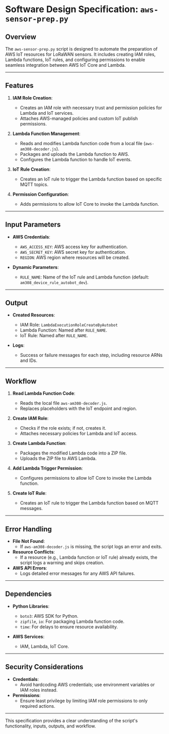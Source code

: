 # Software Design Specification: `aws-sensor-prep.py`

## Overview
The `aws-sensor-prep.py` script is designed to automate the preparation of AWS IoT resources for LoRaWAN sensors. It includes creating IAM roles, Lambda functions, IoT rules, and configuring permissions to enable seamless integration between AWS IoT Core and Lambda.

---

## Features
1. **IAM Role Creation**:
   - Creates an IAM role with necessary trust and permission policies for Lambda and IoT services.
   - Attaches AWS-managed policies and custom IoT publish permissions.

2. **Lambda Function Management**:
   - Reads and modifies Lambda function code from a local file (`aws-am308-decoder.js`).
   - Packages and uploads the Lambda function to AWS.
   - Configures the Lambda function to handle IoT events.

3. **IoT Rule Creation**:
   - Creates an IoT rule to trigger the Lambda function based on specific MQTT topics.

4. **Permission Configuration**:
   - Adds permissions to allow IoT Core to invoke the Lambda function.

---

## Input Parameters
- **AWS Credentials**:
  - `AWS_ACCESS_KEY`: AWS access key for authentication.
  - `AWS_SECRET_KEY`: AWS secret key for authentication.
  - `REGION`: AWS region where resources will be created.

- **Dynamic Parameters**:
  - `RULE_NAME`: Name of the IoT rule and Lambda function (default: `am308_device_rule_autobot_dev`).

---

## Output
- **Created Resources**:
  - IAM Role: `LambdaExecutionRoleCreateByAutobot`
  - Lambda Function: Named after `RULE_NAME`.
  - IoT Rule: Named after `RULE_NAME`.

- **Logs**:
  - Success or failure messages for each step, including resource ARNs and IDs.

---

## Workflow
1. **Read Lambda Function Code**:
   - Reads the local file `aws-am308-decoder.js`.
   - Replaces placeholders with the IoT endpoint and region.

2. **Create IAM Role**:
   - Checks if the role exists; if not, creates it.
   - Attaches necessary policies for Lambda and IoT access.

3. **Create Lambda Function**:
   - Packages the modified Lambda code into a ZIP file.
   - Uploads the ZIP file to AWS Lambda.

4. **Add Lambda Trigger Permission**:
   - Configures permissions to allow IoT Core to invoke the Lambda function.

5. **Create IoT Rule**:
   - Creates an IoT rule to trigger the Lambda function based on MQTT messages.

---

## Error Handling
- **File Not Found**:
  - If `aws-am308-decoder.js` is missing, the script logs an error and exits.
- **Resource Conflicts**:
  - If a resource (e.g., Lambda function or IoT rule) already exists, the script logs a warning and skips creation.
- **AWS API Errors**:
  - Logs detailed error messages for any AWS API failures.

---

## Dependencies
- **Python Libraries**:
  - `boto3`: AWS SDK for Python.
  - `zipfile`, `io`: For packaging Lambda function code.
  - `time`: For delays to ensure resource availability.

- **AWS Services**:
  - IAM, Lambda, IoT Core.

---

## Security Considerations
- **Credentials**:
  - Avoid hardcoding AWS credentials; use environment variables or IAM roles instead.
- **Permissions**:
  - Ensure least privilege by limiting IAM role permissions to only required actions.

---

This specification provides a clear understanding of the script's functionality, inputs, outputs, and workflow.
